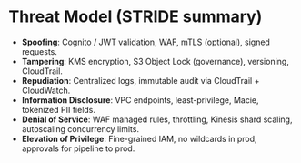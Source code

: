 # Threat Model (STRIDE summary)
- **Spoofing**: Cognito / JWT validation, WAF, mTLS (optional), signed requests.
- **Tampering**: KMS encryption, S3 Object Lock (governance), versioning, CloudTrail.
- **Repudiation**: Centralized logs, immutable audit via CloudTrail + CloudWatch.
- **Information Disclosure**: VPC endpoints, least-privilege, Macie, tokenized PII fields.
- **Denial of Service**: WAF managed rules, throttling, Kinesis shard scaling, autoscaling concurrency limits.
- **Elevation of Privilege**: Fine-grained IAM, no wildcards in prod, approvals for pipeline to prod.
